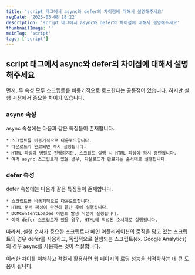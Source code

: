 ```yaml
---
title: 'script 태그에서 async와 defer의 차이점에 대해서 설명해주세요'
regDate: '2025-05-08 18:22'
description: 'script 태그에서 async와 defer의 차이점에 대해서 설명해주세요'
thumbnailImage: ''
mainTag: 'script'
tags: ['script']
---
```


## script 태그에서 async와 defer의 차이점에 대해서 설명해주세요

먼저, 두 속성 모두 스크립트를 비동기적으로 로드한다는 공통점이 있습니다. 하지만 실행 시점에서 중요한 차이가 있습니다.

### async 속성
async 속성에는 다음과 같은 특징들이 존재합니다.

```list
* 스크립트를 비동기적으로 다운로드합니다.
* 다운로드가 완료되면 즉시 실행됩니다.
* HTML 파싱과 병렬로 진행되지만, 스크립트 실행 시 HTML 파싱이 잠시 중단됩니다.
* 여러 async 스크립트가 있을 경우, 다운로드가 완료되는 순서대로 실행됩니다.
```

### defer 속성
defer 속성에는 다음과 같은 특징들이 존재합니다.

```list
* 스크립트를 비동기적으로 다운로드합니다.
* HTML 문서 파싱이 완전히 끝난 후에 실행됩니다.
* DOMContentLoaded 이벤트 발생 직전에 실행됩니다.
* 여러 defer 스크립트가 있을 경우, HTML에 작성된 순서대로 실행됩니다.
```

따라서, 실행 순서가 중요한 스크립트나 메인 어플리케이션의 로직을 담고 있는 스크립트의 경우 defer를 사용하고, 독립적으로 실행되는 스크립트(ex. Google Analytics)의 경우 async를 사용하는 것이 적절합니다.

이러한 차이를 이해하고 적절히 활용하면 웹 페이지의 로딩 성능을 최적화하는 데 큰 도움이 됩니다.